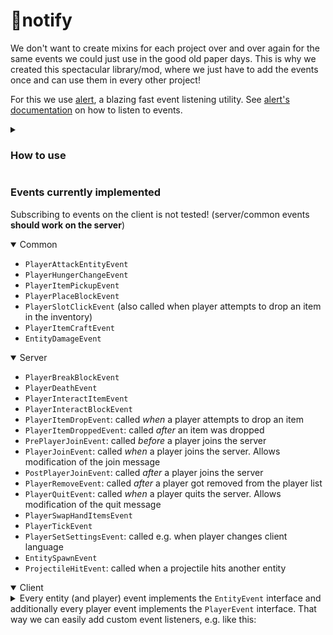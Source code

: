 # 🔔notify

We don't want to create mixins for each project over and over again for the same events we could just use in the good old paper days.
This is why we created this spectacular library/mod, where we just have to add the events once and can use them in every other project!

For this we use [alert](https://github.com/mooziii/alert), a blazing fast event listening utility.
See [alert's documentation](https://github.com/mooziii/alert#tutorial) on how to listen to events.

<details>

<summary>

### How to use

</summary>

Add the following to your mod's `build.gradle.kts` file:
```gradle
repositories {
    mavenCentral()
}

dependencies {
    // ...
    
    modImplementation("de.hglabor:notify:1.1.3")
}
```
Then put the built jar file of notify into your mods folder. You should be able to subscribe to the events like this:
```kotlin
// (On the server)
subscribeToEvent<PlayerJoinEvent> {
    logger.info("Player ${it.player.name.string} joined")
}
```


</details>

### Events currently implemented
Subscribing to events on the client is not tested! (server/common events **should work on the server**)
<details open>

<summary>Common</summary>

- `PlayerAttackEntityEvent`
- `PlayerHungerChangeEvent`
- `PlayerItemPickupEvent`
- `PlayerPlaceBlockEvent`
- `PlayerSlotClickEvent` (also called when player attempts to drop an item in the inventory)
- `PlayerItemCraftEvent`
- `EntityDamageEvent`

</details>

<details open>
<summary>Server</summary>

- `PlayerBreakBlockEvent`
- `PlayerDeathEvent`
- `PlayerInteractItemEvent`
- `PlayerInteractBlockEvent`
- `PlayerItemDropEvent`: called _when_ a player attempts to drop an item
- `PlayerItemDroppedEvent`: called _after_ an item was dropped
- `PrePlayerJoinEvent`: called _before_ a player joins the server
- `PlayerJoinEvent`: called _when_ a player joins the server. Allows modification of the join message
- `PostPlayerJoinEvent`: called _after_ a player joins the server
- `PlayerRemoveEvent`: called _after_ a player got removed from the player list
- `PlayerQuitEvent`: called _when_ a player quits the server. Allows modification of the quit message
- `PlayerSwapHandItemsEvent`
- `PlayerTickEvent`
- `PlayerSetSettingsEvent`: called e.g. when player changes client language
- `EntitySpawnEvent`
- `ProjectileHitEvent`: called when a projectile hits another entity
</details>

<details open>
<summary>Client</summary>
</details>

<details>
<summary>Every entity (and player) event implements the <code>EntityEvent</code> interface and additionally every player event
implements the <code>PlayerEvent</code> interface. That way we can easily add custom event listeners, e.g. like this:</summary>

```kotlin
inline fun <reified T : Event> customSubscribeToEvent(
    noinline isActiveCallback: () -> Boolean = { true },
    priority: Int = -1,
    noinline handleCallback: (T) -> Unit,
) = subscribeToEvent<T>(isActiveCallback, priority) {
    if (it is EntityEvent && it.entity is PlayerEntity && it.entity.customProperty == "foo") {
        handleCallback(it)
    }
}
```
In this example, when we e.g. use `customSubscribeToEvent<PlayerDeathEvent> {...}` we only listen to player death events
where the player has the `customProperty` set to `"foo"`.

</details>
